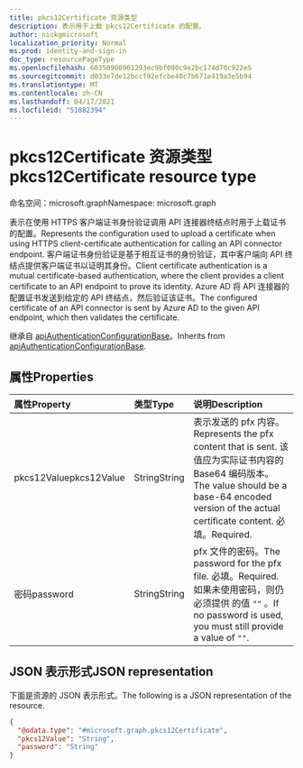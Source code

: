 ```yaml
---
title: pkcs12Certificate 资源类型
description: 表示用于上载 pkcs12Certificate 的配置。
author: nickgmicrosoft
localization_priority: Normal
ms.prod: identity-and-sign-in
doc_type: resourcePageType
ms.openlocfilehash: 60350908901293ec9bf090c9e2bc174d70c922e5
ms.sourcegitcommit: d033e7de12bccf92efcbe40c7b671e419a3e5b94
ms.translationtype: MT
ms.contentlocale: zh-CN
ms.lasthandoff: 04/17/2021
ms.locfileid: "51882394"
---
```

# <a name="pkcs12certificate-resource-type"></a><span data-ttu-id="61500-103">pkcs12Certificate 资源类型</span><span class="sxs-lookup"><span data-stu-id="61500-103">pkcs12Certificate resource type</span></span>

<span data-ttu-id="61500-104">命名空间：microsoft.graph</span><span class="sxs-lookup"><span data-stu-id="61500-104">Namespace: microsoft.graph</span></span>

<span data-ttu-id="61500-105">表示在使用 HTTPS 客户端证书身份验证调用 API 连接器终结点时用于上载证书的配置。</span><span class="sxs-lookup"><span data-stu-id="61500-105">Represents the configuration used to upload a certificate when using HTTPS client-certificate authentication for calling an API connector endpoint.</span></span> <span data-ttu-id="61500-106">客户端证书身份验证是基于相互证书的身份验证，其中客户端向 API 终结点提供客户端证书以证明其身份。</span><span class="sxs-lookup"><span data-stu-id="61500-106">Client certificate authentication is a mutual certificate-based authentication, where the client provides a client certificate to an API endpoint to prove its identity.</span></span> <span data-ttu-id="61500-107">Azure AD 将 API 连接器的配置证书发送到给定的 API 终结点，然后验证该证书。</span><span class="sxs-lookup"><span data-stu-id="61500-107">The configured certificate of an API connector is sent by Azure AD to the given API endpoint, which then validates the certificate.</span></span>

<span data-ttu-id="61500-108">继承自 [apiAuthenticationConfigurationBase](../resources/apiauthenticationconfigurationbase.md)。</span><span class="sxs-lookup"><span data-stu-id="61500-108">Inherits from [apiAuthenticationConfigurationBase](../resources/apiauthenticationconfigurationbase.md).</span></span>

## <a name="properties"></a><span data-ttu-id="61500-109">属性</span><span class="sxs-lookup"><span data-stu-id="61500-109">Properties</span></span>

|<span data-ttu-id="61500-110">属性</span><span class="sxs-lookup"><span data-stu-id="61500-110">Property</span></span>|<span data-ttu-id="61500-111">类型</span><span class="sxs-lookup"><span data-stu-id="61500-111">Type</span></span>|<span data-ttu-id="61500-112">说明</span><span class="sxs-lookup"><span data-stu-id="61500-112">Description</span></span>|
|:---|:---|:---|
|<span data-ttu-id="61500-113">pkcs12Value</span><span class="sxs-lookup"><span data-stu-id="61500-113">pkcs12Value</span></span>|<span data-ttu-id="61500-114">String</span><span class="sxs-lookup"><span data-stu-id="61500-114">String</span></span>| <span data-ttu-id="61500-115">表示发送的 pfx 内容。</span><span class="sxs-lookup"><span data-stu-id="61500-115">Represents the pfx content that is sent.</span></span> <span data-ttu-id="61500-116">该值应为实际证书内容的 Base64 编码版本。</span><span class="sxs-lookup"><span data-stu-id="61500-116">The value should be a base-64 encoded version of the actual certificate content.</span></span> <span data-ttu-id="61500-117">必填。</span><span class="sxs-lookup"><span data-stu-id="61500-117">Required.</span></span>|
|<span data-ttu-id="61500-118">密码</span><span class="sxs-lookup"><span data-stu-id="61500-118">password</span></span>|<span data-ttu-id="61500-119">String</span><span class="sxs-lookup"><span data-stu-id="61500-119">String</span></span>| <span data-ttu-id="61500-120">pfx 文件的密码。</span><span class="sxs-lookup"><span data-stu-id="61500-120">The password for the pfx file.</span></span> <span data-ttu-id="61500-121">必填。</span><span class="sxs-lookup"><span data-stu-id="61500-121">Required.</span></span> <span data-ttu-id="61500-122">如果未使用密码，则仍必须提供 的值 `""` 。</span><span class="sxs-lookup"><span data-stu-id="61500-122">If no password is used, you must still provide a value of `""`.</span></span>|

## <a name="json-representation"></a><span data-ttu-id="61500-123">JSON 表示形式</span><span class="sxs-lookup"><span data-stu-id="61500-123">JSON representation</span></span>

<span data-ttu-id="61500-124">下面是资源的 JSON 表示形式。</span><span class="sxs-lookup"><span data-stu-id="61500-124">The following is a JSON representation of the resource.</span></span>
<!-- {
  "blockType": "resource",
  "@odata.type": "microsoft.graph.pkcs12Certificate"
}
-->

``` json
{
  "@odata.type": "#microsoft.graph.pkcs12Certificate",
  "pkcs12Value": "String",
  "password": "String"
}
```
